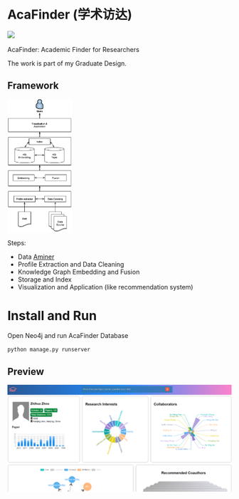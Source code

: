 # AcaFinder (学术访达)

![](https://img.shields.io/badge/Status-Developing-brightgreen.svg)

AcaFinder: Academic Finder for Researchers

The work is part of my Graduate Design.

## Framework
<img src="https://github.com/xyjigsaw/AcaFinder/blob/master/AcaFinder%20Architecture.png?" height = "300" alt="architecture" 
align=center>

Steps:

- Data [Aminer](https://www.aminer.cn/aminernetwork)
- Profile Extraction and Data Cleaning
- Knowledge Graph Embedding and Fusion
- Storage and Index
- Visualization and Application (like recommendation system)

# Install and Run
Open Neo4j and run AcaFinder Database
```bash
python manage.py runserver
```


## Preview
![](https://github.com/xyjigsaw/AcaFinder/blob/master/preview3.png)
